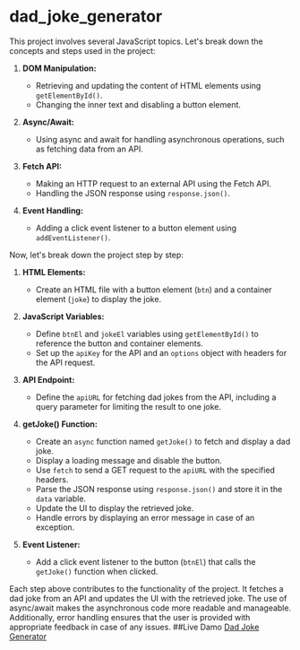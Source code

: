 # dad_joke_generator
This project involves several JavaScript topics. Let's break down the concepts and steps used in the project:

1. **DOM Manipulation:**
   - Retrieving and updating the content of HTML elements using `getElementById()`.
   - Changing the inner text and disabling a button element.

2. **Async/Await:**
   - Using async and await for handling asynchronous operations, such as fetching data from an API.

3. **Fetch API:**
   - Making an HTTP request to an external API using the Fetch API.
   - Handling the JSON response using `response.json()`.

4. **Event Handling:**
   - Adding a click event listener to a button element using `addEventListener()`.

Now, let's break down the project step by step:

1. **HTML Elements:**
   - Create an HTML file with a button element (`btn`) and a container element (`joke`) to display the joke.

2. **JavaScript Variables:**
   - Define `btnEl` and `jokeEl` variables using `getElementById()` to reference the button and container elements.
   - Set up the `apiKey` for the API and an `options` object with headers for the API request.

3. **API Endpoint:**
   - Define the `apiURL` for fetching dad jokes from the API, including a query parameter for limiting the result to one joke.

4. **getJoke() Function:**
   - Create an `async` function named `getJoke()` to fetch and display a dad joke.
   - Display a loading message and disable the button.
   - Use `fetch` to send a GET request to the `apiURL` with the specified headers.
   - Parse the JSON response using `response.json()` and store it in the `data` variable.
   - Update the UI to display the retrieved joke.
   - Handle errors by displaying an error message in case of an exception.

5. **Event Listener:**
   - Add a click event listener to the button (`btnEl`) that calls the `getJoke()` function when clicked.

Each step above contributes to the functionality of the project. It fetches a dad joke from an API and updates the UI with the retrieved joke. The use of async/await makes the asynchronous code more readable and manageable. Additionally, error handling ensures that the user is provided with appropriate feedback in case of any issues.
##Live Damo
[Dad Joke Generator](https://ashwanipydev.github.io/dad_joke_generator/)
